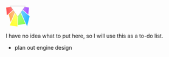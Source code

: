 <svg xmlns="http://www.w3.org/2000/svg" width="64" height="64"><mask id="gradientMask"><polygon points="64 64 64 12 32 8 0 12 0 64" fill="#fff"/></mask><mask id="gapsMask"><rect width="64" height="64" fill="#fff"/><line x2="2" stroke="#000" y2="34" x1="32" y1="8" stroke-width="1.5"/><line x2="9" stroke="#000" y2="61" x1="32" y1="8" stroke-width="1.5"/><line x2="31.5" stroke="#000" y2="63" x1="31.5" y1="8" stroke-width="1.5"/><line x2="56" stroke="#000" y2="63" x1="32" y1="8" stroke-width="1.5"/><line x2="64" stroke="#000" y2="35" x1="32" y1="8" stroke-width="1.5"/></mask><g mask="url(#gapsMask)"><polygon fill="#ffa64d" points="32 8 14 54 7 27"/><polygon fill="#ff4d4d" points="32 8 1 12 3 33"/><polygon fill="#88ff4d" points="32 8 54 55 30 58"/><polygon fill="#ff3" points="32 8 10 59 32 62"/><polygon fill="#a64dff" points="32 8 61 12 59 33"/><polygon fill="#3bf" points="32 8 56 62 63 34"/></g><g><ellipse rx="32" ry="56" fill="url(#white)" cx="32" cy="8" mask="url(#gradientMask)"/><radialGradient id="white"><stop stop-color="#fff" stop-opacity=".5"/><stop stop-color="#fff" offset="1" stop-opacity="0"/></radialGradient></g><polygon points="51.5 8 31.5 36 12 8" fill="#fff" stroke="gray" stroke-opacity=".333333"/></svg>


I have no idea what to put here, so I will use this as a to-do list.
- plan out engine design
